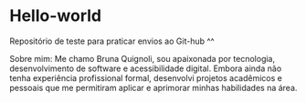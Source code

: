 # Hello-world
 Repositório de teste para praticar envios ao Git-hub ^^

 Sobre mim: Me chamo Bruna Quignoli, sou apaixonada por tecnologia, desenvolvimento de software e acessibilidade digital. Embora ainda não tenha experiência profissional formal, desenvolvi projetos acadêmicos e pessoais que me permitiram aplicar e aprimorar minhas habilidades na área.
